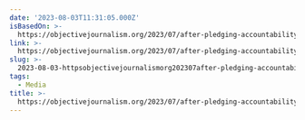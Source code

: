 ```yaml
---
date: '2023-08-03T11:31:05.000Z'
isBasedOn: >-
  https://objectivejournalism.org/2023/07/after-pledging-accountability-reveal-laid-off-all-black-unionized-staff/
link: >-
  https://objectivejournalism.org/2023/07/after-pledging-accountability-reveal-laid-off-all-black-unionized-staff/
slug: >-
  2023-08-03-httpsobjectivejournalismorg202307after-pledging-accountability-reveal-laid-off-all-black-unionized-staff
tags:
  - Media
title: >-
  https://objectivejournalism.org/2023/07/after-pledging-accountability-reveal-laid-off-all-black-unionized-staff/
---
```


